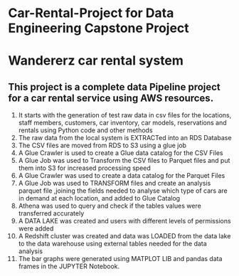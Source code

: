 # Car-Rental-Project for Data Engineering Capstone Project 
# Wandererz car rental system
## This project is a complete data Pipeline project for a car rental service using AWS resources. 
1. It starts with the generation of test raw data in csv files for the locations, staff members, customers, car inventory, car models, reservations and rentals using Python code and other methods
2. The raw data from the local system is EXTRACTed into an RDS Database
3. The CSV files are moved from RDS to S3 using a glue job
4. A Glue Crawler is used to create a Glue data catalog for the CSV Files
5. A Glue Job was used to Transform the CSV files to Parquet files and put them into S3 for increased processing speed
7. A Glue Crawler was used to create a data catalog for the Parquet Files
8. A Glue Job was used to TRANSFORM files and create an analysis parquet file ,joining the fields needed to analyse which type of cars are in demand at each location, and added to Glue Catalog
9. Athena was used to query and check if the tables values were transferred accurately
10. A DATA LAKE was created and users with different levels of permissions were added
11. A Redshift cluster was created and data was LOADED from the data lake to the data warehouse using external tables needed for the data analysis
12. The bar graphs were generated using MATPLOT LIB and pandas data frames in the JUPYTER Notebook.
